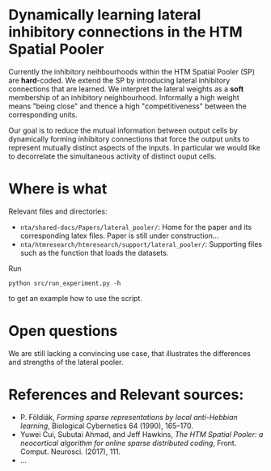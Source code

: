 

# Dynamically learning lateral inhibitory connections in the HTM Spatial Pooler 


Currently the inhibitory neihbourhoods within the HTM Spatial Pooler (SP) are **hard**-coded.
We extend the SP by introducing lateral inhibitory connections that are learned.
We interpret the lateral weights as a **soft** membership of an inhibitory neighbourhood. Informally a high weight means "being close" and thence a high "competitiveness" between the corresponding units.

Our goal is to reduce the mutual information between output cells by dynamically forming inhibitory connections that force the output units to represent mutually distinct aspects of the inputs. 
In particular we would like to decorrelate the simultaneous activity of distinct ouput cells.

# Where is what

Relevant files and directories:

- `nta/shared-docs/Papers/lateral_pooler/`: Home for the paper and its corresponding latex files. Paper is still under construction...
- `nta/htmresearch/htmresearch/support/lateral_pooler/`: Supporting files such as the function that loads the datasets.

Run

```
python src/run_experiment.py -h
```
to get an example how to use the script.

# Open questions

We are still lacking a convincing use case, that illustrates the differences and strengths of the lateral pooler.


# References and Relevant sources:

 - P. Földiák, *Forming sparse representations by local anti-Hebbian learning*, Biological Cybernetics 64 (1990), 165–170.
 - Yuwei Cui, Subutai Ahmad, and Jeff Hawkins, *The HTM Spatial Pooler: a neocortical algorithm for online sparse distributed coding*, Front. Comput. Neurosci. (2017), 111.
 - ...
 